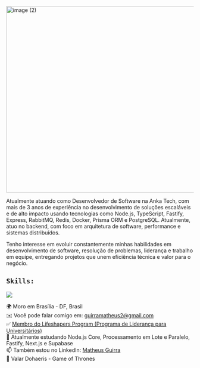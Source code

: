 <img width="1500" height="500" alt="image (2)" src="https://github.com/user-attachments/assets/c161cb50-a2b3-43f6-977e-18e9b5dc45eb" />


Atualmente atuando como Desenvolvedor de Software na Anka Tech, com mais de 3 anos de experiência no desenvolvimento de soluções escaláveis e de alto impacto usando tecnologias como Node.js, TypeScript, Fastify, Express, RabbitMQ, Redis, Docker, Prisma ORM e PostgreSQL.
Atualmente, atuo no backend, com foco em arquitetura de software, performance e sistemas distribuídos.

Tenho interesse em evoluir constantemente minhas habilidades em desenvolvimento de software, resolução de problemas, liderança e trabalho em equipe, entregando projetos que unem eficiência técnica e valor para o negócio.

## **`Skills:`**
<p align="start">
    <img src="https://www.aikonbox.com.br/icons?i=javascript,typescript,nodejs,rabbitmq,expressjs,fastify,nextjs,docker,prisma&t=60" />
</p>

🌍 Moro em Brasília - DF, Brasil <br>
✉️ Você pode falar comigo em: guirramatheus2@gmail.com <br>
✅ <a href="https://www.instagram.com/lifeshapersbrasil/">Membro do Lifeshapers Program (Programa de Liderança para Universitários)</a> <br>
🌱 Atualmente estudando Node.js Core, Processamento em Lote e Paralelo, Fastify, Next.js e Supabase <br>
📫 Também estou no LinkedIn: <a href="https://www.linkedin.com/in/matheus-guirra/">Matheus Guirra</a> <br>
👀 Valar Dohaeris - Game of Thrones



<!---
guirra-byte/guirra-byte is a ✨ special ✨ repository because its `README.md` (this file) appears on your GitHub profile.
You can click the Preview link to take a look at your changes.

div
--->
